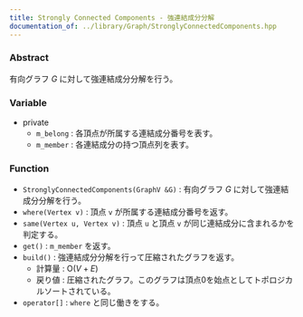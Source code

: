 ```yaml
---
title: Strongly Connected Components - 強連結成分分解
documentation_of: ../library/Graph/StronglyConnectedComponents.hpp
---
```


<script type="text/javascript" async src="https://cdnjs.cloudflare.com/ajax/libs/mathjax/2.7.7/MathJax.js?config=TeX-MML-AM_CHTML">
</script>
<script type="text/x-mathjax-config">
 MathJax.Hub.Config({
 tex2jax: {
 inlineMath: [['$', '$'] ],
 inlineMath: [['$', '$'] ],
 }
 });
</script>

### Abstract

有向グラフ $G$ に対して強連結成分分解を行う。

### Variable

- private
    - `m_belong` : 各頂点が所属する連結成分番号を表す。
    - `m_member` : 各連結成分の持つ頂点列を表す。

### Function

- `StronglyConnectedComponents(GraphV &G)` : 有向グラフ $G$ に対して強連結成分分解を行う。
- `where(Vertex v)` : 頂点 `v` が所属する連結成分番号を返す。
- `same(Vertex u, Vertex v)` : 頂点 `u` と頂点 `v` が同じ連結成分に含まれるかを判定する。
- `get()` : `m_member` を返す。
- `build()` : 強連結成分分解を行って圧縮されたグラフを返す。
    - 計算量 : $\textrm{O}(V + E)$
    - 戻り値 : 圧縮されたグラフ。このグラフは頂点0を始点としてトポロジカルソートされている。
- `operator[]` : `where` と同じ働きをする。
